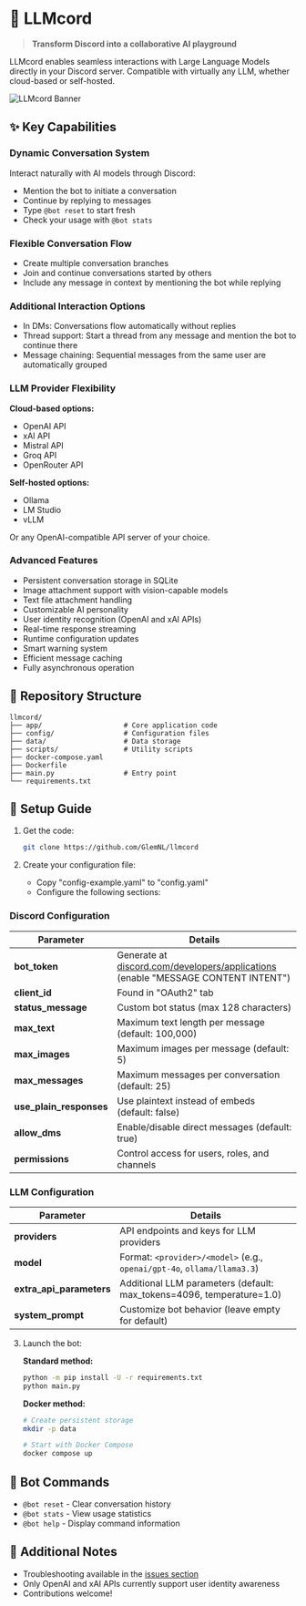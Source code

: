 # 🤖 LLMcord

> **Transform Discord into a collaborative AI playground**

LLMcord enables seamless interactions with Large Language Models directly in your Discord server. Compatible with virtually any LLM, whether cloud-based or self-hosted.

![LLMcord Banner](https://github.com/jakobdylanc/llmcord/assets/38699060/789d49fe-ef5c-470e-b60e-48ac03057443)

## ✨ Key Capabilities

### Dynamic Conversation System
Interact naturally with AI models through Discord:
- Mention the bot to initiate a conversation
- Continue by replying to messages
- Type `@bot reset` to start fresh
- Check your usage with `@bot stats`

### Flexible Conversation Flow
- Create multiple conversation branches
- Join and continue conversations started by others
- Include any message in context by mentioning the bot while replying

### Additional Interaction Options
- In DMs: Conversations flow automatically without replies
- Thread support: Start a thread from any message and mention the bot to continue there
- Message chaining: Sequential messages from the same user are automatically grouped

### LLM Provider Flexibility

**Cloud-based options:**
- OpenAI API
- xAI API
- Mistral API
- Groq API
- OpenRouter API

**Self-hosted options:**
- Ollama
- LM Studio
- vLLM

Or any OpenAI-compatible API server of your choice.

### Advanced Features
- Persistent conversation storage in SQLite
- Image attachment support with vision-capable models
- Text file attachment handling
- Customizable AI personality
- User identity recognition (OpenAI and xAI APIs)
- Real-time response streaming
- Runtime configuration updates
- Smart warning system
- Efficient message caching
- Fully asynchronous operation

## 📁 Repository Structure

```
llmcord/
├── app/                    # Core application code
├── config/                 # Configuration files
├── data/                   # Data storage
├── scripts/                # Utility scripts
├── docker-compose.yaml
├── Dockerfile
├── main.py                 # Entry point
└── requirements.txt
```

## 🚀 Setup Guide

1. Get the code:
   ```bash
   git clone https://github.com/GlemNL/llmcord
   ```

2. Create your configuration file:
   - Copy "config-example.yaml" to "config.yaml"
   - Configure the following sections:

### Discord Configuration

| Parameter | Details |
| --- | --- |
| **bot_token** | Generate at [discord.com/developers/applications](https://discord.com/developers/applications) (enable "MESSAGE CONTENT INTENT") |
| **client_id** | Found in "OAuth2" tab |
| **status_message** | Custom bot status (max 128 characters) |
| **max_text** | Maximum text length per message (default: 100,000) |
| **max_images** | Maximum images per message (default: 5) |
| **max_messages** | Maximum messages per conversation (default: 25) |
| **use_plain_responses** | Use plaintext instead of embeds (default: false) |
| **allow_dms** | Enable/disable direct messages (default: true) |
| **permissions** | Control access for users, roles, and channels |

### LLM Configuration

| Parameter | Details |
| --- | --- |
| **providers** | API endpoints and keys for LLM providers |
| **model** | Format: `<provider>/<model>` (e.g., `openai/gpt-4o`, `ollama/llama3.3`) |
| **extra_api_parameters** | Additional LLM parameters (default: max_tokens=4096, temperature=1.0) |
| **system_prompt** | Customize bot behavior (leave empty for default) |

3. Launch the bot:

   **Standard method:**
   ```bash
   python -m pip install -U -r requirements.txt
   python main.py
   ```

   **Docker method:**
   ```bash
   # Create persistent storage
   mkdir -p data
   
   # Start with Docker Compose
   docker compose up
   ```

## 🔧 Bot Commands

- `@bot reset` - Clear conversation history
- `@bot stats` - View usage statistics
- `@bot help` - Display command information

## 📝 Additional Notes

- Troubleshooting available in the [issues section](https://github.com/GlemNL/llmcord/issues)
- Only OpenAI and xAI APIs currently support user identity awareness
- Contributions welcome!